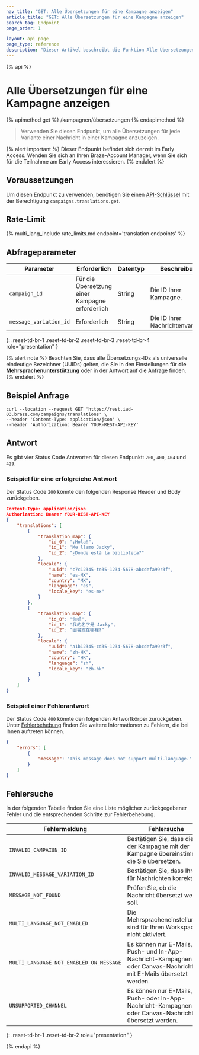 ```yaml
---
nav_title: "GET: Alle Übersetzungen für eine Kampagne anzeigen"
article_title: "GET: Alle Übersetzungen für eine Kampagne anzeigen"
search_tag: Endpoint
page_order: 1

layout: api_page
page_type: reference
description: "Dieser Artikel beschreibt die Funktion Alle Übersetzungen für einen Endpunkt einer Kampagne anzeigen."
---
```


{% api %}
# Alle Übersetzungen für eine Kampagne anzeigen
{% apimethod get %}
/kampagnen/übersetzungen
{% endapimethod %}

> Verwenden Sie diesen Endpunkt, um alle Übersetzungen für jede Variante einer Nachricht in einer Kampagne anzuzeigen.

{% alert important %}
Dieser Endpunkt befindet sich derzeit im Early Access. Wenden Sie sich an Ihren Braze-Account Manager, wenn Sie sich für die Teilnahme am Early Access interessieren.
{% endalert %}

## Voraussetzungen

Um diesen Endpunkt zu verwenden, benötigen Sie einen [API-Schlüssel]({{site.baseurl}}/api/basics#rest-api-key/) mit der Berechtigung `campaigns.translations.get`.

## Rate-Limit

{% multi_lang_include rate_limits.md endpoint='translation endpoints' %}

## Abfrageparameter

| Parameter | Erforderlich | Datentyp | Beschreibung |
| --------- | ---------| --------- | ----------- |
|`campaign_id`| Für die Übersetzung einer Kampagne erforderlich | String | Die ID Ihrer Kampagne. |
| `message_variation_id` | Erforderlich | String | Die ID Ihrer Nachrichtenvariation. |
{: .reset-td-br-1 .reset-td-br-2 .reset-td-br-3  .reset-td-br-4 role="presentation" }

{% alert note %}
Beachten Sie, dass alle Übersetzungs-IDs als universelle eindeutige Bezeichner (UUIDs) gelten, die Sie in den Einstellungen für **die Mehrsprachenunterstützung** oder in der Antwort auf die Anfrage finden.
{% endalert %}

## Beispiel Anfrage

```
curl --location --request GET 'https://rest.iad-03.braze.com/campaigns/translations' \
--header 'Content-Type: application/json' \
--header 'Authorization: Bearer YOUR-REST-API-KEY'
```

## Antwort

Es gibt vier Status Code Antworten für diesen Endpunkt: `200`, `400`, `404` und `429`.

### Beispiel für eine erfolgreiche Antwort

Der Status Code `200` könnte den folgenden Response Header und Body zurückgeben.

```json
Content-Type: application/json
Authorization: Bearer YOUR-REST-API-KEY
{
    "translations": [
        {
            "translation_map": {
                "id_0": "¡Hola!",
                "id_1": "Me llamo Jacky",
                "id_2": "¿Dónde está la biblioteca?"
            },
            "locale": {
                "uuid": "c7c12345-te35-1234-5678-abcdefa99r3f",
                "name": "es-MX",
                "country": "MX",
                "language": "es",
                "locale_key": "es-mx"
            }
        },
        {
            "translation_map": {
                "id_0": "你好",
                "id_1": "我的名字是 Jacky",
                "id_2": "圖書館在哪裡?"
            },
            "locale": {
                "uuid": "a1b12345-cd35-1234-5678-abcdefa99r3f",
                "name": "zh-HK",
                "country": "HK",
                "language": "zh",
                "locale_key": "zh-hk"
            }
        }
    ]
}
```

### Beispiel einer Fehlerantwort

Der Status Code `400` könnte den folgenden Antwortkörper zurückgeben. Unter [Fehlerbehebung](#troubleshooting) finden Sie weitere Informationen zu Fehlern, die bei Ihnen auftreten können.

```json
{
	"errors": [
		{
			"message": "This message does not support multi-language."
		}
	]
}
```

## Fehlersuche

In der folgenden Tabelle finden Sie eine Liste möglicher zurückgegebener Fehler und die entsprechenden Schritte zur Fehlerbehebung.

| Fehlermeldung                           | Fehlersuche                                                                    |
|-----------------------------------------|------------------------------------------------------------------------------------|
| `INVALID_CAMPAIGN_ID`                   | Bestätigen Sie, dass die ID der Kampagne mit der Kampagne übereinstimmt, die Sie übersetzen.                   |
| `INVALID_MESSAGE_VARIATION_ID`          | Bestätigen Sie, dass Ihre ID für Nachrichten korrekt ist.                                                |
| `MESSAGE_NOT_FOUND`                     | Prüfen Sie, ob die Nachricht übersetzt werden soll.                                           |
| `MULTI_LANGUAGE_NOT_ENABLED`            | Die Mehrspracheneinstellungen sind für Ihren Workspace nicht aktiviert.                       |
| `MULTI_LANGUAGE_NOT_ENABLED_ON_MESSAGE` | Es können nur E-Mails, Push- und In-App-Nachricht-Kampagnen oder Canvas-Nachrichten mit E-Mails übersetzt werden.             |
| `UNSUPPORTED_CHANNEL`                   | Es können nur E-Mails, Push- oder In-App-Nachricht-Kampagnen oder Canvas-Nachrichten übersetzt werden. |
{: .reset-td-br-1 .reset-td-br-2 role="presentation" }

{% endapi %}
